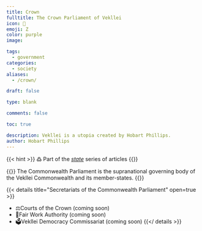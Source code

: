 ```yaml
---
title: Crown
fulltitle: The Crown Parliament of Vekllei
icon: 🌸
emoji: Ζ
color: purple
image:

tags:
  - government
categories:
  - society
aliases:
  - /crown/

draft: false

type: blank

comments: false

toc: true

description: Vekllei is a utopia created by Hobart Phillips.
author: Hobart Phillips
---
```

{{< hint >}}
߷ Part of the *[state](/state/)* series of articles
{{</hint>}}

{{<hint panel>}}
The Commonwealth Parliament is the supranational governing body of the Vekllei Commonwealth and its member-states.
{{</hint>}}

{{< details title="Secretariats of the Commonwealth Parliament" open=true >}}
- <span class="navicon">⚖️</span>Courts of the Crown (coming soon)
- <span class="navicon">💼</span>Fair Work Authority (coming soon)
- <span class="navicon">🗳️</span>Vekllei Democracy Commissariat (coming soon)
{{</ details >}}